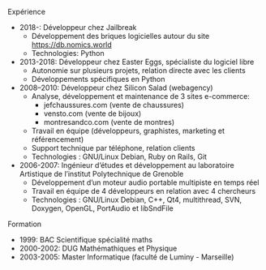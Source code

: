 Expérience

- 2018-: Développeur chez Jailbreak
    - Développement des briques logicielles autour du site https://db.nomics.world
    - Technologies: Python
- 2013-2018: Développeur chez Easter Eggs, spécialiste du logiciel libre
    - Autonomie sur plusieurs projets, relation directe avec les clients
    - Développements spécifiques en Python
- 2008–2010: Développeur chez Silicon Salad (webagency)
    - Analyse, développement et maintenance de 3 sites e-commerce:
        - jefchaussures.com (vente de chaussures)
        - vensto.com (vente de bijoux)
        - montresandco.com (vente de montres)
    - Travail en équipe (développeurs, graphistes, marketing et référencement)
    - Support technique par téléphone, relation clients
    - Technologies : GNU/Linux Debian, Ruby on Rails, Git
- 2006-2007: Ingénieur d’études et développement au laboratoire Artistique de l’institut Polytechnique de Grenoble
    - Développement d’un moteur audio portable multipiste en temps réel
    - Travail en équipe de 4 développeurs en relation avec 4 chercheurs
    - Technologies : GNU/Linux Debian, C++, Qt4, multithread, SVN, Doxygen, OpenGL, PortAudio et libSndFile

Formation

- 1999: BAC Scientifique spécialité maths
- 2000-2002: DUG Mathémathiques et Physique
- 2003-2005: Master Informatique (faculté de Luminy - Marseille)
